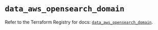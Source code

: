# `data_aws_opensearch_domain`

Refer to the Terraform Registry for docs: [`data_aws_opensearch_domain`](https://registry.terraform.io/providers/hashicorp/aws/6.8.0/docs/data-sources/opensearch_domain).
